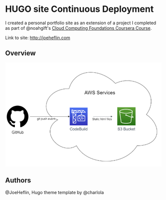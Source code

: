 # HUGO site Continuous Deployment
I created a personal portfolio site as an extension of a project I completed as part of @noahgift's [Cloud Computing Foundations Coursera Course](https://www.coursera.org/learn/cloud-computing-foundations-duke/home/welcome).

Link to site: http://joeheflin.com
## Overview
![architecture diagram](hugo-cd.drawio.png)

## Authors
@JoeHeflin, Hugo theme template by @charlola
